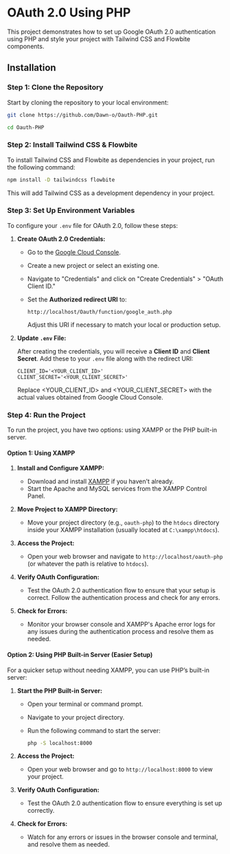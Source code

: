 # OAuth 2.0 Using PHP

This project demonstrates how to set up Google OAuth 2.0 authentication using PHP and style your project with Tailwind CSS and Flowbite components.

## Installation

### Step 1: Clone the Repository

Start by cloning the repository to your local environment:

```bash
git clone https://github.com/Dawn-o/Oauth-PHP.git
```
```bash
cd Oauth-PHP
```

### Step 2: Install Tailwind CSS & Flowbite
To install Tailwind CSS and Flowbite as dependencies in your project, run the following command:
```bash
npm install -D tailwindcss flowbite
```
This will add Tailwind CSS as a development dependency in your project.


### Step 3: Set Up Environment Variables

To configure your `.env` file for OAuth 2.0, follow these steps:

1. **Create OAuth 2.0 Credentials:**

   - Go to the [Google Cloud Console](https://console.cloud.google.com/apis/dashboard).
   - Create a new project or select an existing one.
   - Navigate to "Credentials" and click on "Create Credentials" > "OAuth Client ID."
   - Set the **Authorized redirect URI** to:

     ```
     http://localhost/Oauth/function/google_auth.php
     ```

     Adjust this URI if necessary to match your local or production setup.

2. **Update `.env` File:**

   After creating the credentials, you will receive a **Client ID** and **Client Secret**. Add these to your `.env` file along with the redirect URI:

   ```env
   CLIENT_ID='<YOUR_CLIENT_ID>'
   CLIENT_SECRET='<YOUR_CLIENT_SECRET>'
   ```
   Replace <YOUR_CLIENT_ID> and <YOUR_CLIENT_SECRET> with the actual values obtained from Google Cloud Console.

### Step 4: Run the Project

To run the project, you have two options: using XAMPP or the PHP built-in server.

#### Option 1: Using XAMPP

1. **Install and Configure XAMPP:**

   - Download and install [XAMPP](https://www.apachefriends.org/index.html) if you haven't already.
   - Start the Apache and MySQL services from the XAMPP Control Panel.

2. **Move Project to XAMPP Directory:**

   - Move your project directory (e.g., `oauth-php`) to the `htdocs` directory inside your XAMPP installation (usually located at `C:\xampp\htdocs`).

3. **Access the Project:**

   - Open your web browser and navigate to `http://localhost/oauth-php` (or whatever the path is relative to `htdocs`).

4. **Verify OAuth Configuration:**

   - Test the OAuth 2.0 authentication flow to ensure that your setup is correct. Follow the authentication process and check for any errors.

5. **Check for Errors:**

   - Monitor your browser console and XAMPP's Apache error logs for any issues during the authentication process and resolve them as needed.

#### Option 2: Using PHP Built-in Server (Easier Setup)

For a quicker setup without needing XAMPP, you can use PHP’s built-in server:

1. **Start the PHP Built-in Server:**

   - Open your terminal or command prompt.
   - Navigate to your project directory.
   - Run the following command to start the server:

     ```bash
     php -S localhost:8000
     ```

2. **Access the Project:**

   - Open your web browser and go to `http://localhost:8000` to view your project.

3. **Verify OAuth Configuration:**

   - Test the OAuth 2.0 authentication flow to ensure everything is set up correctly.

4. **Check for Errors:**

   - Watch for any errors or issues in the browser console and terminal, and resolve them as needed.



